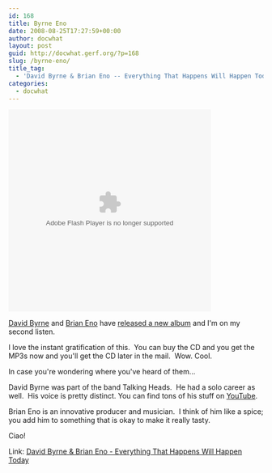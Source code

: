 ```yaml
---
id: 168
title: Byrne Eno
date: 2008-08-25T17:27:59+00:00
author: docwhat
layout: post
guid: http://docwhat.gerf.org/?p=168
slug: /byrne-eno/
title_tag:
  - 'David Byrne & Brian Eno -- Everything That Happens Will Happen Today'
categories:
  - docwhat
---
```

<object classid="clsid:d27cdb6e-ae6d-11cf-96b8-444553540000" width="400" height="400" codebase="http://download.macromedia.com/pub/shockwave/cabs/flash/swflash.cab#version=6,0,40,0"><param name="id" value="TSBundleWidget" /><param name="allowScriptAccess" value="always" /><param name="allowfullscreen" value="true" /><param name="quality" value="high" /><param name="flashvars" value="campaign_id=6001&amp;baseurl=http://app.topspin.net&amp;width=400&amp;height=400&amp;configurl=http://bits-0.topspin.net/u/byrne/album_config_6001.xml&amp;autoplay=false" /><param name="src" value="http://bits-0.topspin.net/u/byrne/TSBundleWidget.swf?rootPath=https://app.topspin.net&amp;showTrace=false&amp;campaign_id=6001" /><embed id="TSBundleWidget" type="application/x-shockwave-flash" width="400" height="400" src="http://bits-0.topspin.net/u/byrne/TSBundleWidget.swf?rootPath=https://app.topspin.net&amp;showTrace=false&amp;campaign_id=6001" flashvars="campaign_id=6001&amp;baseurl=http://app.topspin.net&amp;width=400&amp;height=400&amp;configurl=http://bits-0.topspin.net/u/byrne/album_config_6001.xml&amp;autoplay=false" quality="high" allowfullscreen="true" allowscriptaccess="always"></embed></object>

<a title="David Byrne's homepage" href="http://www.davidbyrne.com/">David Byrne</a> and <a title="Brian Eno's homepage" href="http://music.hyperreal.org/artists/brian_eno/">Brian Eno</a> have <a href="http://everythingthathappens.com/">released a new album</a> and I'm on my second listen.

I love the instant gratification of this.  You can buy the CD and you get the MP3s now and you'll get the CD later in the mail.  Wow. Cool.

In case you're wondering where you've heard of them...

David Byrne was part of the band Talking Heads.  He had a solo career as well.  His voice is pretty distinct. You can find tons of his stuff on <a href="http://www.youtube.com/results?search_query=david+byrne+video&amp;search_type=&amp;aq=-1&amp;oq=david+byrne+vide">YouTube</a>.

Brian Eno is an innovative producer and musician.  I think of him like a spice; you add him to something that is okay to make it really tasty.

Ciao!

Link: <a href="http://everythingthathappens.com/">David Byrne &amp; Brian Eno - Everything That Happens Will Happen Today</a>